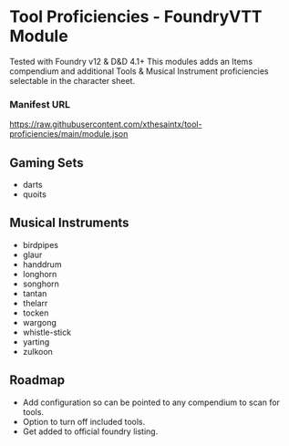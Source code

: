 # Tool Proficiencies - FoundryVTT Module
Tested with Foundry v12 & D&D 4.1+
This modules adds an Items compendium and additional Tools & Musical Instrument proficiencies selectable in the character sheet.


### Manifest URL
https://raw.githubusercontent.com/xthesaintx/tool-proficiencies/main/module.json


## Gaming Sets
* darts
* quoits

## Musical Instruments
* birdpipes
* glaur
* handdrum
* longhorn
* songhorn
* tantan
* thelarr
* tocken
* wargong
* whistle-stick
* yarting
* zulkoon

## Roadmap
* Add configuration so can be pointed to any compendium to scan for tools.
* Option to turn off included tools.
* Get added to official foundry listing.

